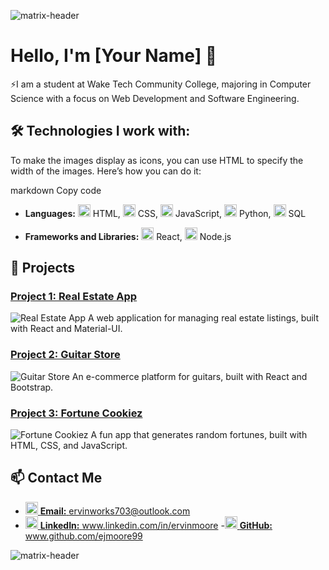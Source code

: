 ![matrix-header](https://github.com/ejmoore99/ejmoore99/assets/155325780/d3acaae1-bc14-4b88-9866-ab5648e51fbb)


# Hello, I'm [Your Name] 👋

⚡I am a student at Wake Tech Community College, majoring in Computer Science with a focus on Web Development and Software Engineering.

## 🛠 Technologies I work with:


To make the images display as icons, you can use HTML to specify the width of the images. Here’s how you can do it:

markdown
Copy code
- **Languages:** 
  <img src="https://github.com/ejmoore99/ejmoore99/assets/155325780/8e104535-c9f1-4064-abfc-e2db28158265" alt="html" width="20"/> HTML, 
  <img src="https://github.com/ejmoore99/ejmoore99/assets/155325780/bf078cea-544c-40f2-aca6-dc959b1a8a9e" alt="css" width="20"/> CSS, 
  <img src="https://github.com/ejmoore99/ejmoore99/assets/155325780/8b89aa9b-7807-43b8-acf8-5c8ca7c14e65" alt="js" width="20"/> JavaScript, 
  <img src="https://github.com/ejmoore99/ejmoore99/assets/155325780/42e8b33c-c567-46db-8913-9f9377414eff" alt="python" width="20"/> Python, 
  <img src="https://github.com/ejmoore99/ejmoore99/assets/155325780/c8786e81-d2cf-46ec-ab02-3e8e918ec595" alt="sql" width="20"/> SQL


- **Frameworks and Libraries:** 
  <img src="https://github.com/ejmoore99/ejmoore99/assets/155325780/748594bd-4c88-4c7d-8e8f-0eddd66f70f7" alt="react" width="20"/> React, 
  <img src="https://github.com/ejmoore99/ejmoore99/assets/155325780/d1149f9b-fd8b-47b0-a681-ad2d74e79ab8" alt="node" width="20"/> Node.js


## 🌟 Projects

### [Project 1: Real Estate App](https://github.com/yourusername/real-estate-app)
![Real Estate App](path/to/your/project1/image.jpg)
A web application for managing real estate listings, built with React and Material-UI.

### [Project 2: Guitar Store](https://github.com/yourusername/guitar-store)
![Guitar Store](path/to/your/project2/image.jpg)
An e-commerce platform for guitars, built with React and Bootstrap.

### [Project 3: Fortune Cookiez](https://github.com/yourusername/fortune-cookiez)
![Fortune Cookiez](path/to/your/project3/image.jpg)
A fun app that generates random fortunes, built with HTML, CSS, and JavaScript.

## 📫 Contact Me

- <a href="mailto:your.email@example.com"><img src="https://img.icons8.com/ios-filled/50/000000/email-sign.png" alt="Email Icon" width="20"/> **Email:** ervinworks703@outlook.com</a>
- <a href="https://www.linkedin.com/in/yourusername"><img src="https://img.icons8.com/ios-filled/50/000000/linkedin.png" alt="LinkedIn Icon" width="20"/> **LinkedIn:**  www.linkedin.com/in/ervinmoore</a>
-<a href="https://github.com/yourusername"><img src="https://img.icons8.com/ios-filled/50/000000/github.png" alt="GitHub Icon" width="20"/> **GitHub:**  www.github.com/ejmoore99</a>

![matrix-header](https://github.com/ejmoore99/ejmoore99/assets/155325780/d3acaae1-bc14-4b88-9866-ab5648e51fbb)

<!---
ejmoore99/ejmoore99 is a ✨ special ✨ repository because its `README.md` (this file) appears on your GitHub profile.
You can click the Preview link to take a look at your changes.
--->
